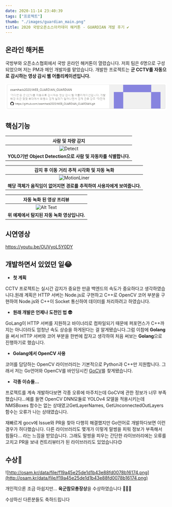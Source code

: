 ```yaml
---
date: 2020-11-14 23:40:39
tags: ["프로젝트"]
thumb: "./images/guardian_main.png"
title: 2020 국방오픈소스아카데미 해커톤 - GUARDIAN 개발 후기 ✔
---
```

## 온라인 해커톤

 국방부와 오픈소스협회에서 국방 온라인 해커톤이 열렸습니다. 
저희 팀은 6명으로 구성되었으며 저는 PM과 메인 개발자를 맡았습니다.
개발한 프로젝트는 **군 CCTV를 자동으로 감시하는 영상 감시 웹 어플리케이션입니다.**

[![osamhack2020/WEB_GUARDIAN_GUARDIAN](./images/guardian_github.png)](https://github.com/osamhack2020/WEB_GUARDIAN_GUARDIAN)

## 핵심기능

|사람 및 차량 감지|
|:---:|
|![Detect](https://github.com/osamhack2020/WEB_GUARDIAN_GUARDIAN/blob/main/preview/detect.jpg?raw=true)|
|**YOLO기반 Object Detection으로 사람 및 자동차를 식별합니다.**|

|감지 후 이동 거리 추적 시각화 및 자동 녹화|
|:---:|
|![MotionLiner](https://github.com/osamhack2020/WEB_GUARDIAN_GUARDIAN/blob/main/preview/motion_liner.jpg?raw=true)|
|**해당 객체가 움직임이 없어지면 경로를 추적하여 사용자에게 보여줍니다.**|

|자동 녹화 된 영상 프리뷰|
|:---:|
|![Alt Text](https://github.com/osamhack2020/WEB_GUARDIAN_GUARDIAN/blob/main/preview/detect_preview.gif?raw=true)|
|**위 예제에서 탐지된 자동 녹화 영상입니다.**|


## 시연영상

https://youtu.be/OUVyoL5Y0DY

## 개발하면서 있었던 일😂

- **첫 계획**

 CCTV 프로젝트는 실시간 감지가 중요한 만큼 백엔드의 속도가 중요하다고 생각하였습니다.원래 계획은 HTTP 서버는 Node.js로 구현하고 C++로 OpenCV 코어 부분을 구현하여 Node.js와 C++이 Socket 통신하여 데이터를 처리하려고 하였습니다.

- **원래 개발은 언제나 도전인 법 😨**

GoLang이 HTTP 서버를 지원하고 바이너리로 컴파일되기 때문에 퍼포먼스가 C++까지는 아니더라도 엄청난 속도 상승을 하게된다는 걸 알게됐습니다.그럼 이참에 **Golang**을 써서 HTTP 서버와 코어 부분을 한번에 잡자고 생각하여 처음 써보는 **Golang**으로 진행하기로 했습니다.

- **Golang에서 OpenCV 사용**

코어를 담당하는 OpenCV 라이브러리는 기본적으로 Python과 C++만 지원합니다. 그래서 저는 Go언어와 OpenCV를 바인딩시킨 [GoCV](https://gocv.io/)를 찾게됐습니다.

- **각종 이슈들...**

프로젝트를 계속 개발하다보면 각종 오류에 마주치는데 GoCV에 관한 정보가 너무 부족했습니다...예를 들면 OpenCV DNN모듈로 YOLOv4 모델을 적용시키는데 NMSBoxes 함수는 없는 상태였고GetLayerNames, GetUnconnectedOutLayers 함수는 오류가 나는 상태였습니다.

재빠르게 gocv에 Issue와 PR을 찾아 다행히 해결했지만 Go언어로 개발하다보면 이런 경우가 허다했습니다. 다른 라이브러리도 몇개가 이렇게 말썽을 피워 정보가 부족해서 힘들다... 라는 느낌을 받았습니다. 그래도 말썽을 피우는 간단한 라이브러리에는 오류를 고치고 PR을 보내 컨트리뷰터가 된 라이브러리도 있었습니다😊

## 수상👏

![http://osam.kr/data/file/f19a45e25de1d1b43e88fd0078b16174.png](http://osam.kr/data/file/f19a45e25de1d1b43e88fd0078b16174.png)

 개인적으론 조금 아쉽지만... **육군참모총장상**을 수상하였습니다 👏👏👏

수상하신 다른분들도 축하드립니다